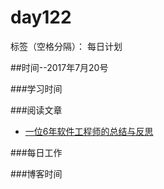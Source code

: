 # day122

标签（空格分隔）： 每日计划


##时间--2017年7月20号


###学习时间<br>


###阅读文章<br>
* [一位6年软件工程师的总结与反思][1]

###每日工作<br>


###博客时间


  [1]: https://mp.weixin.qq.com/s?__biz=MzIxOTU1MDg5Ng==&mid=2247484040&idx=1&sn=5d6f0c531782a83e04d23976bd8542c1&chksm=97d8c757a0af4e411564f67a2430db2e0e81c038d1f2b90e830d2601b916d46fd7e459fb32be&scene=0&key=d6331003961a2cc4e77a0380d4f240558fa2a3067209f113e0c78470cdc8450e5168b784fa169c1b6ff6c1d419a038aedbb482e98071b0af191c2c61634570998feec7bbe3ea1b1642c69d91ba98d04a&ascene=0&uin=ODgyMjAxODAx&devicetype=iMac%20MacBookPro12,1%20OSX%20OSX%2010.12.4%20build%2816E195%29&version=12020110&nettype=WIFI&fontScale=100&pass_ticket=dbHtAE8DOLB2RoY/50VPzPx/Gswe8AbSa8zD5R3Zxl9op1RFujo98lnMHrVkf17F
